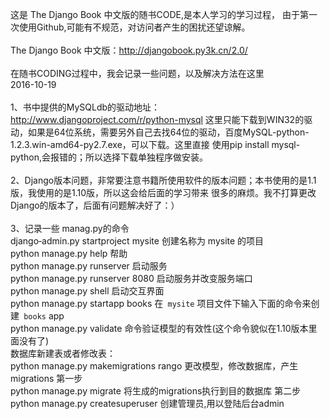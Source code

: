 这是 The Django Book 中文版的随书CODE,是本人学习的学习过程，
由于第一次使用Github,可能有不规范，对访问者产生的困扰还望谅解。<br>
<br>
The Django Book 中文版：http://djangobook.py3k.cn/2.0/<br>
<br>
在随书CODING过程中，我会记录一些问题，以及解决方法在这里<br>
2016-10-19<br>
<br>
1、书中提供的MySQLdb的驱动地址：http://www.djangoproject.com/r/python-mysql
这里只能下载到WIN32的驱动，如果是64位系统，需要另外自己去找64位的驱动，百度MySQL-python-1.2.3.win-amd64-py2.7.exe，可以下载。这里直接
使用pip install mysql-python,会报错的；所以选择下载单独程序做安装。<br>
<br>
2、Django版本问题，非常要注意书籍所使用软件的版本问题；本书使用的是1.1版，我使用的是1.10版，所以这会给后面的学习带来
很多的麻烦。我不打算更改Django的版本了，后面有问题解决好了：）<br>
<br>
3、记录一些 manag.py的命令<br>
django‐admin.py startproject mysite   创建名称为  mysite 的项目  <br>
python manage.py help                   帮助<br>
python manage.py runserver          启动服务<br>
python manage.py runserver 8080 启动服务并改变服务端口<br>
python manage.py shell                  启动交互界面<br>
python manage.py startapp books  在`` mysite`` 项目文件下输入下面的命令来创建`` books`` app<br>
python manage.py validate              命令验证模型的有效性(这个命令貌似在1.10版本里面没有了)<br>
数据库新建表或者修改表：<br>
python manage.py makemigrations rango  更改模型，修改数据库，产生migrations   第一步<br>
python manage.py migrate  将生成的migrations执行到目的数据库                         第二步<br>
python manage.py createsuperuser  创建管理员,用以登陆后台admin<br>

